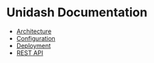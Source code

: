 # Unidash Documentation
- [Architecture](Architecture.md)
- [Configuration](Configuration.md)
- [Deployment](Deployment.md)
- [REST API](REST-API.md.md)